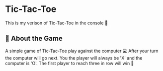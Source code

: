 # Tic-Tac-Toe
This is my verison of Tic-Tac-Toe in the console 🎉

## 🚀 About the Game
A simple game of Tic-Tac-Toe play against the computer 💻
After your turn the computer will go next. You the player 
will always be 'X' and the computer is 'O'. The first 
player to reach three in row will win 🌟 
